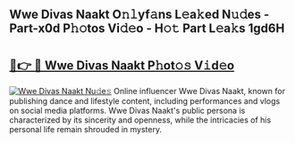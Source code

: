 ## Wwe Divas Naakt O𝚗𝚕yf𝚊ns L𝚎a𝚔ed N𝚞𝚍es - Part-x0d P𝚑𝚘tos Vi𝚍𝚎o - H𝚘𝚝 Part L𝚎a𝚔s 1gd6H

# <h2><a href="http://kf94jkz.oniu.top/?m=Wwe+Divas+Naakt">🔗👉 🔴 Wwe Divas Naakt P𝚑ot𝚘𝚜 V𝚒d𝚎o</a></h2>

[![Wwe Divas Naakt Nu𝚍e𝚜](https://i.imgur.com/0qMVB7G.gif)](http://kf94jkz.oniu.top/?m=Wwe+Divas+Naakt)
Online influencer Wwe Divas Naakt, known for publishing dance and lifestyle content, including performances and vlogs on social media platforms. Wwe Divas Naakt's public persona is characterized by its sincerity and openness, while the intricacies of his personal life remain shrouded in mystery.  
